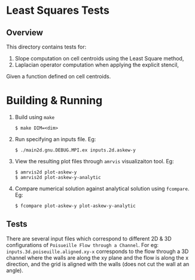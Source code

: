 # Least Squares Tests
## Overview
This directory contains tests for:
1. Slope computation on cell centroids using the Least Square method,
2. Laplacian operator computation when applying the explicit stencil,

Given a function defined on cell centroids. 

# Building & Running
1. Build using `make`
   ```
   $ make DIM=<dim>
   ```
2. Run specifying an inputs file. Eg:
   ```
   $ ./main2d.gnu.DEBUG.MPI.ex inputs.2d.askew-y
   ```
3. View the resulting plot files through `amrvis` visualizaiton tool. Eg:
   ```
   $ amrvis2d plot-askew-y
   $ amrvis2d plot-askew-y-analytic
   ```
4. Compare numerical solution against analytical solution using `fcompare`. Eg:
   ```
   $ fcompare plot-askew-y plot-askew-y-analytic
   ```

## Tests
There are several input files which correspond to different 2D & 3D configurations of `Poisueille Flow through a Channel`. For eg: `inputs.3d.poiseuille.aligned.xy-x` corresponds to the flow through a 3D channel where the walls are along the xy plane and the flow is along the x direction, and the grid is aligned with the walls (does not cut the wall at an angle).
